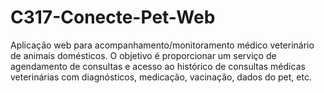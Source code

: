 # C317-Conecte-Pet-Web
Aplicação web para acompanhamento/monitoramento médico veterinário de animais domésticos. O objetivo é proporcionar um serviço de agendamento de consultas e acesso ao histórico de consultas médicas veterinárias com diagnósticos, medicação, vacinação, dados do pet, etc.
